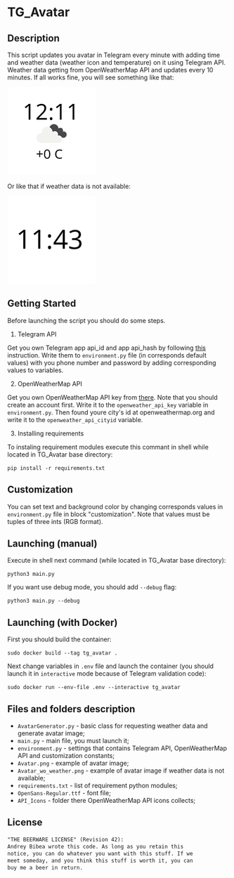 # TG_Avatar #

## Description ##

This script updates you avatar in Telegram every minute with adding time and weather data (weather icon and temperature) on it using Telegram API. Weather data getting from OpenWeatherMap API and updates every 10 minutes.
If all works fine, you will see something like that:

![Avatar Example](Avatar.png)

Or like that if weather data is not available:

![Avatar Example No Weather](Avatar_wo_weather.png)


## Getting Started ##

Before launching the script you should do some steps.

1. Telegram API

Get you own Telegram app api_id and app api_hash by following [this](https://core.telegram.org/api/obtaining_api_id) instruction.
Write them to `environment.py` file (in corresponds default values) with you phone number and password by adding corresponding values to variables.

2. OpenWeatherMap API

Get you own OpenWeatherMap API key from [there](https://openweathermap.org/api). Note that you should create an account first.
Write it to the `openweather_api_key` variable in `environment.py`. Then found youre city's id at openweathermap.org and write it to the `openweather_api_cityid` variable.

3. Installing requirements

To instaling requirement modules execute this commant in shell while located in TG_Avatar base directory:

	pip install -r requirements.txt

## Customization ##

You can set text and background color by changing corresponds values in `environment.py` file in block "customization".
Note that values must be tuples of three ints (RGB format).

## Launching (manual) ##

Execute in shell next command (while located in TG_Avatar base directory):

    python3 main.py
    
If you want use debug mode, you should add `--debug` flag:

    python3 main.py --debug

## Launching (with Docker) ##

First you should build the container:

    sudo docker build --tag tg_avatar .

Next change variables in `.env` file and launch the container (you should launch it in `interactive` mode because of
Telegram validation code):

    sudo docker run --env-file .env --interactive tg_avatar

## Files and folders description ##

* `AvatarGenerator.py` - basic class for requesting weather data and generate avatar image;
* `main.py` - main file, you must launch it;
* `environment.py` - settings that contains Telegram API, OpenWeatherMap API and customization constants;
* `Avatar.png` - example of avatar image;
* `Avatar_wo_weather.png` - example of avatar image if weather data is not available;
* `requirements.txt` - list of requirement python modules;
* `OpenSans-Regular.ttf` - font file;
* `API_Icons` - folder there OpenWeatherMap API icons collects;

## License ##

	"THE BEERWARE LICENSE" (Revision 42):
	Andrey Bibea wrote this code. As long as you retain this 
	notice, you can do whatever you want with this stuff. If we
	meet someday, and you think this stuff is worth it, you can
	buy me a beer in return.